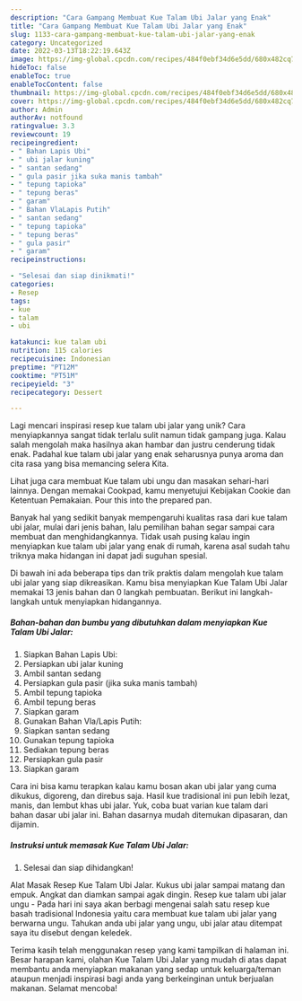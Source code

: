 ```yaml
---
description: "Cara Gampang Membuat Kue Talam Ubi Jalar yang Enak"
title: "Cara Gampang Membuat Kue Talam Ubi Jalar yang Enak"
slug: 1133-cara-gampang-membuat-kue-talam-ubi-jalar-yang-enak
category: Uncategorized
date: 2022-03-13T18:22:19.643Z
image: https://img-global.cpcdn.com/recipes/484f0ebf34d6e5dd/680x482cq70/kue-talam-ubi-jalar-foto-resep-utama.jpg
hideToc: false
enableToc: true
enableTocContent: false
thumbnail: https://img-global.cpcdn.com/recipes/484f0ebf34d6e5dd/680x482cq70/kue-talam-ubi-jalar-foto-resep-utama.jpg
cover: https://img-global.cpcdn.com/recipes/484f0ebf34d6e5dd/680x482cq70/kue-talam-ubi-jalar-foto-resep-utama.jpg
author: Admin
authorAv: notfound
ratingvalue: 3.3
reviewcount: 19
recipeingredient:
- " Bahan Lapis Ubi"
- " ubi jalar kuning"
- " santan sedang"
- " gula pasir jika suka manis tambah"
- " tepung tapioka"
- " tepung beras"
- " garam"
- " Bahan VlaLapis Putih"
- " santan sedang"
- " tepung tapioka"
- " tepung beras"
- " gula pasir"
- " garam"
recipeinstructions:

- "Selesai dan siap dinikmati!"
categories:
- Resep
tags:
- kue
- talam
- ubi

katakunci: kue talam ubi 
nutrition: 115 calories
recipecuisine: Indonesian
preptime: "PT12M"
cooktime: "PT51M"
recipeyield: "3"
recipecategory: Dessert

---
```





Lagi mencari inspirasi resep kue talam ubi jalar yang unik? Cara menyiapkannya sangat tidak terlalu sulit namun tidak gampang juga. Kalau salah mengolah maka hasilnya akan hambar dan justru cenderung tidak enak. Padahal kue talam ubi jalar yang enak seharusnya punya aroma dan cita rasa yang bisa memancing selera Kita.





Lihat juga cara membuat Kue talam ubi ungu dan masakan sehari-hari lainnya. Dengan memakai Cookpad, kamu menyetujui Kebijakan Cookie dan Ketentuan Pemakaian. Pour this into the prepared pan.

Banyak hal yang sedikit banyak mempengaruhi kualitas rasa dari kue talam ubi jalar, mulai dari jenis bahan, lalu pemilihan bahan segar sampai cara membuat dan menghidangkannya. Tidak usah pusing kalau ingin menyiapkan kue talam ubi jalar yang enak di rumah, karena asal sudah tahu triknya maka hidangan ini dapat jadi suguhan spesial.






Di bawah ini ada beberapa tips dan trik praktis dalam mengolah kue talam ubi jalar yang siap dikreasikan. Kamu bisa menyiapkan Kue Talam Ubi Jalar memakai 13 jenis bahan dan 0 langkah pembuatan. Berikut ini langkah-langkah untuk menyiapkan hidangannya.

<!--inarticleads1-->

##### Bahan-bahan dan bumbu yang dibutuhkan dalam menyiapkan Kue Talam Ubi Jalar:

1. Siapkan  Bahan Lapis Ubi:
1. Persiapkan  ubi jalar kuning
1. Ambil  santan sedang
1. Persiapkan  gula pasir (jika suka manis tambah)
1. Ambil  tepung tapioka
1. Ambil  tepung beras
1. Siapkan  garam
1. Gunakan  Bahan Vla/Lapis Putih:
1. Siapkan  santan sedang
1. Gunakan  tepung tapioka
1. Sediakan  tepung beras
1. Persiapkan  gula pasir
1. Siapkan  garam


Cara ini bisa kamu terapkan kalau kamu bosan akan ubi jalar yang cuma dikukus, digoreng, dan direbus saja. Hasil kue tradisional ini pun lebih lezat, manis, dan lembut khas ubi jalar. Yuk, coba buat varian kue talam dari bahan dasar ubi jalar ini. Bahan dasarnya mudah ditemukan dipasaran, dan dijamin. 

<!--inarticleads2-->

##### Instruksi untuk memasak Kue Talam Ubi Jalar:


1. Selesai dan siap dihidangkan!

Alat Masak Resep Kue Talam Ubi Jalar. Kukus ubi jalar sampai matang dan empuk. Angkat dan diamkan sampai agak dingin. Resep kue talam ubi jalar ungu - Pada hari ini saya akan berbagi mengenai salah satu resep kue basah tradisional Indonesia yaitu cara membuat kue talam ubi jalar yang berwarna ungu. Tahukan anda ubi jalar yang ungu, ubi jalar atau ditempat saya itu disebut dengan keledek. 

Terima kasih telah menggunakan resep yang kami tampilkan di halaman ini. Besar harapan kami, olahan Kue Talam Ubi Jalar yang mudah di atas dapat membantu anda menyiapkan makanan yang sedap untuk keluarga/teman ataupun menjadi inspirasi bagi anda yang berkeinginan untuk berjualan makanan. Selamat mencoba!
